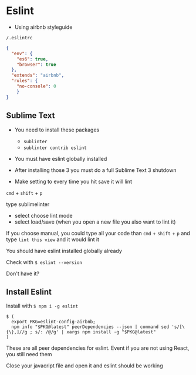 # Eslint
* Using airbnb styleguide

`/.eslintrc`

```json
{
  "env": {
    "es6": true,
    "browser": true
  },
  "extends": "airbnb",
  "rules": {
    "no-console": 0
    }
}
```

## Sublime Text
* You need to install these packages
    - `sublinter`
    - `sublinter contrib eslint`

* You must have eslint globally installed
* After installing those 3 you must do a full Sublime Text 3 shutdown
* Make setting to every time you hit save it will lint

`cmd` + `shift` + `p`

type sublimelinter
* select choose lint mode
* select load/save (when you open a new file you also want to lint it)

If you choose manual, you could type all your code than `cmd` + `shift` + `p` and type `lint this view` and it would lint it

You should have eslint installed globally already

Check with `$ eslint --version`

Don't have it? 

## Install Eslint
Install with `$ npm i -g eslint`

```
$ (
  export PKG=eslint-config-airbnb;
  npm info "$PKG@latest" peerDependencies --json | command sed 's/[\{\},]//g ; s/: /@/g' | xargs npm install -g "$PKG@latest"
)
```

These are all peer dependencies for eslint. Event if you are not using React, you still need them

Close your javacript file and open it and eslint should be working
